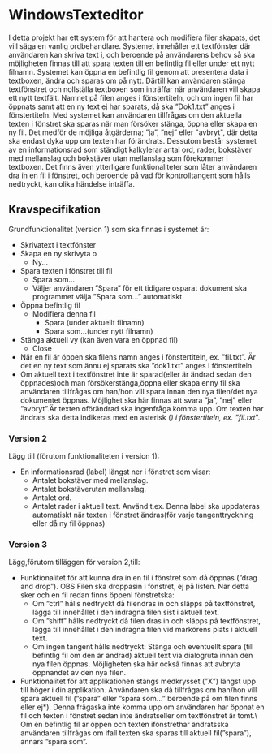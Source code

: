 # WindowsTexteditor
I detta projekt har ett system för att hantera och modifiera filer skapats, det vill säga en vanlig ordbehandlare. Systemet innehåller ett textfönster där användaren kan skriva
text i, och beroende på användarens behov så ska möjligheten finnas till att spara texten till en befintlig fil eller under ett nytt filnamn. Systemet kan öppna en befintlig
fil genom att presentera data i textboxen, ändra och sparas om på nytt. Därtill kan användaren stänga textfönstret och nollställa textboxen som inträffar när användaren vill skapa ett nytt textfält. Namnet på filen anges i fönstertiteln, och om ingen fil har öppnats samt att en ny text ej har sparats, då ska ”Dok1.txt” anges i fönstertiteln. Med systemet kan användaren tillfrågas om den aktuella texten i fönstret ska sparas när man försöker stänga, öppna eller skapa en ny fil. Det medför de möjliga åtgärderna; ”ja”, ”nej” eller "avbryt", där detta ska endast dyka upp om texten har förändrats. Dessutom består systemet av en informationsrad som ständigt kalkylerar antal ord, rader, bokstäver med mellanslag och bokstäver utan mellanslag som förekommer i textboxen. Det finns även ytterligare funktionaliteter som låter användaren dra in en fil i fönstret, och beroende på vad för kontrolltangent som hålls nedtryckt, kan olika händelse inträffa. 

## Kravspecifikation
Grundfunktionalitet (version 1) som ska finnas i systemet är:
- Skrivatext i textfönster
- Skapa en ny skrivyta o
  - Ny... 
- Spara texten i fönstret till fil 
  - Spara som...
  - Väljer användaren ”Spara” för ett tidigare osparat dokument ska programmet välja ”Spara som...” automatiskt. 
- Öppna befintlig fil 
  - Modifiera denna fil 
    - Spara (under aktuellt filnamn) 
    - Spara som...(under nytt filnamn)
- Stänga aktuell vy (kan även vara en öppnad fil)
  - Close
- När en fil är öppen ska filens namn anges i fönstertiteln, ex. ”fil.txt”. Är det en ny text som ännu ej sparats ska ”dok1.txt” anges i fönstertiteln 
- Om aktuell text i textfönstret inte är sparad(eller är ändrad sedan den öppnades)och man försökerstänga,öppna eller skapa enny fil ska användaren tillfrågas om han/hon vill spara innan den nya filen/det nya dokumentet öppnas. Möjlighet ska här finnas att svara ”ja”, ”nej” eller ”avbryt”.Är texten oförändrad ska ingenfråga komma upp. Om texten har ändrats ska detta indikeras med en asterisk (*) i fönstertiteln, ex. ”fil.txt*”. 
### Version 2
Lägg till (förutom funktionaliteten i version 1):
- En informationsrad (label) längst ner i fönstret som visar:
  - Antalet bokstäver med mellanslag. 
  - Antalet bokstäverutan mellanslag. 
  - Antalet ord. 
  - Antalet rader i aktuell text. Använd t.ex.
Denna label ska uppdateras automatiskt när texten i fönstret ändras(för varje tangenttryckning eller då ny fil öppnas)
### Version 3
Lägg,förutom tilläggen för version 2,till:
- Funktionalitet för att kunna dra in en fil i fönstret som då öppnas (”drag and drop”). OBS Filen ska droppasin i fönstret, ej på listen. När detta sker och en fil redan finns öppeni fönstretska: 
  - Om ”ctrl” hålls nedtryckt då filendras in och släpps på textfönstret, lägga till innehållet i den indragna filen sist i aktuell text.
  - Om ”shift” hålls nedtryckt då filen dras in och släpps på textfönstret, lägga till innehållet i den indragna filen vid markörens plats i aktuell text. 
  - Om ingen tangent hålls nedtryckt: Stänga och eventuellt spara (till befintlig fil om den är ändrad) aktuell text via dialogruta innan den nya filen öppnas. Möjligheten ska här också finnas att avbryta öppnandet av den nya filen.
- Funktionalitet för att applikationen stängs medkrysset (”X”) längst upp till höger i din applikation. Användaren ska då tillfrågas om han/hon vill spara aktuell fil (”spara” eller ”spara som...” beroende på om filen finns eller ej*). Denna frågaska inte komma upp om användaren har öppnat en fil och texten i fönstret sedan inte ändratseller om textfönstret är tomt.\\
Om en befintlig fil är öppen och texten ifönstrethar ändratsska användaren tillfrågas om ifall texten ska sparas till aktuell fil(”spara”), annars ”spara som”.
